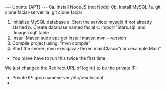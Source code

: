 --- Ubuntu (APT) ---
0a. Install NodeJS (not Node)
0b. Install MySQL
1a. git clone facial-server
1a. git clone facial
1. Initialize MySQL database
  a.  Start the service: mysqld if not already started
  b.  Create database named facial
  c.  Import 'Stars.sql' and 'Images.sql' table
2. Install Maven
  sudo apt-get install maven
  mvn --version
3. Compile project using: "mvn compile"
4. Start the server: mvn exec:java -Dexec.mainClass="com.example.Main"
  - You mave have to run this twice the first time



We just changed the Redirect URL of login() to be the private IP:
  - Private IP: grep nameserver /etc/resolv.conf
  - 
